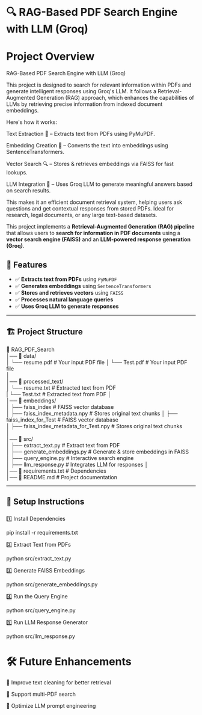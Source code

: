 # 🔍 RAG-Based PDF Search Engine with LLM (Groq)

# Project Overview

RAG-Based PDF Search Engine with LLM (Groq)

This project is designed to search for relevant information within PDFs and generate intelligent responses using Groq's LLM. It follows a Retrieval-Augmented Generation (RAG) approach, which enhances the capabilities of LLMs by retrieving precise information from indexed document embeddings.

Here's how it works:

Text Extraction 📝 – Extracts text from PDFs using PyMuPDF.

Embedding Creation 🔢 – Converts the text into embeddings using SentenceTransformers.

Vector Search 🔍 – Stores & retrieves embeddings via FAISS for fast lookups.

LLM Integration 🤖 – Uses Groq LLM to generate meaningful answers based on search results.

This makes it an efficient document retrieval system, helping users ask questions and get contextual responses from stored PDFs. Ideal for research, legal documents, or any large text-based datasets.

This project implements a **Retrieval-Augmented Generation (RAG) pipeline** that allows users to **search for information in PDF documents** using a **vector search engine (FAISS)** and an **LLM-powered response generation (Groq)**.

## 🚀 Features
- ✅ **Extracts text from PDFs** using `PyMuPDF`
- ✅ **Generates embeddings** using `SentenceTransformers`
- ✅ **Stores and retrieves vectors** using `FAISS`
- ✅ **Processes natural language queries**
- ✅ **Uses Groq LLM to generate responses**

---

## 🏗️ Project Structure

📂 RAG_PDF_Search  
│── 📂 data/  
│   └── resume.pdf  # Your input PDF file 
│   └── Test.pdf  # Your input PDF file  
│  
│── 📂 processed_text/  
│   └── resume.txt  # Extracted text from PDF  
|   └── Test.txt  # Extracted text from PDF 
│  
│── 📂 embeddings/  
│   ├── faiss_index  # FAISS vector database  
│   ├── faiss_index_metadata.npy  # Stores original text chunks 
│   ├── faiss_index_for_Test  # FAISS vector database  
│   ├── faiss_index_metadata_for_Test.npy  # Stores original text chunks  
│  
│── 📂 src/  
│   ├── extract_text.py  # Extract text from PDF  
│   ├── generate_embeddings.py  # Generate & store embeddings in FAISS  
│   ├── query_engine.py  # Interactive search engine  
│   ├── llm_response.py   # Integrates LLM for responses
│  
│── 📜 requirements.txt  # Dependencies  
│── 📜 README.md  # Project documentation  


---

## 🔧 Setup Instructions
### 
1️⃣ Install Dependencies

pip install -r requirements.txt

2️⃣ Extract Text from PDFs

python src/extract_text.py

3️⃣ Generate FAISS Embeddings

python src/generate_embeddings.py

4️⃣ Run the Query Engine

python src/query_engine.py

5️⃣ Run LLM Response Generator

python src/llm_response.py

# 🛠️ Future Enhancements


🔹 Improve text cleaning for better retrieval

🔹 Support multi-PDF search

🔹 Optimize LLM prompt engineering
